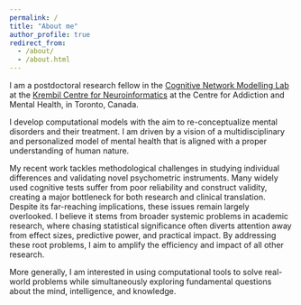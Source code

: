 ```yaml
---
permalink: /
title: "About me"
author_profile: true
redirect_from: 
  - /about/
  - /about.html
---
```


I am a postdoctoral research fellow in the [Cognitive Network Modelling Lab](https://cognemo.com) at the [Krembil Centre for Neuroinformatics](https://www.camh.ca/en/science-and-research/institutes-and-centres/krembil-centre-for-neuroinformatics) at the Centre for Addiction and Mental Health, in Toronto, Canada.

I develop computational models with the aim to re-conceptualize mental disorders and their treatment. I am driven by a vision of a multidisciplinary and personalized model of mental health that is aligned with a proper understanding of human nature.

My recent work tackles methodological challenges in studying individual differences and validating novel psychometric instruments. Many widely used cognitive tests suffer from poor reliability and construct validity, creating a major bottleneck for both research and clinical translation. Despite its far-reaching implications, these issues remain largely overlooked. I believe it stems from broader systemic problems in academic research, where chasing statistical significance often diverts attention away from effect sizes, predictive power, and practical impact. By addressing these root problems, I aim to amplify the efficiency and impact of all other research.

More generally, I am interested in using computational tools to solve real-world problems while simultaneously exploring fundamental questions about the mind, intelligence, and knowledge.
